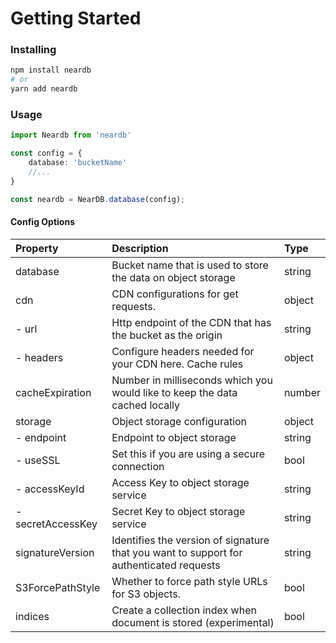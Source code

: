 # Getting Started

### Installing

```bash
npm install neardb
# or
yarn add neardb
```

### Usage

```typescript
import Neardb from 'neardb'

const config = {
    database: 'bucketName'
    //...
}

const neardb = NearDB.database(config);
```

#### Config Options

| Property | Description | Type |
| :--- | :--- | :--- |
| database | Bucket name that is used to store the data on object storage | string |
| cdn | CDN configurations for get requests. | object |
| - url | Http endpoint of the CDN that has the bucket as the origin | string |
| - headers | Configure headers needed for your CDN here. Cache rules | object |
| cacheExpiration | Number in milliseconds which you would like to keep the data cached locally | number |
| storage | Object storage configuration | object |
| - endpoint | Endpoint to object storage | string |
| - useSSL | Set this if you are using a secure connection | bool |
| - accessKeyId | Access Key to object storage service | string |
| - secretAccessKey | Secret Key to object storage service | string |
| signatureVersion | Identifies the version of signature that you want to support for authenticated requests | string |
| S3ForcePathStyle | Whether to force path style URLs for S3 objects. | bool |
| indices | Create a collection index when document is stored \(experimental\) | bool |

### 

